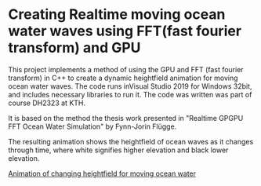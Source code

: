 # Creating Realtime moving ocean water waves using FFT(fast fourier transform) and GPU 

This project implements a method of using the GPU and FFT (fast fourier transform) in C++ to create a dynamic heightfield animation for moving ocean water waves. 
The code runs inVisual Studio 2019 for Windows 32bit, and includes necessary libraries to run it. The code was written was part of course DH2323 at KTH. 

It is based on the method the thesis work presented in "Realtime GPGPU FFT Ocean Water Simulation" by Fynn-Jorin Flügge. 

The resulting animation shows the heightfield of ocean waves as it changes through time, where white signifies higher elevation and black lower elevation. 

[Animation of changing heightfield for moving ocean water](https://user-images.githubusercontent.com/25433576/136202382-4a62f5e0-91b6-4674-9bb2-f62bdea506bc.mp4)

